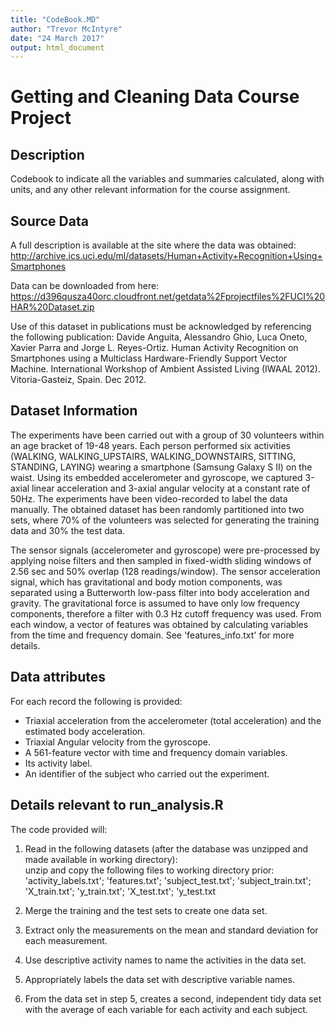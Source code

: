 ```yaml
---
title: "CodeBook.MD"
author: "Trevor McIntyre"
date: "24 March 2017"
output: html_document
---
```



# Getting and Cleaning Data Course Project

## Description
Codebook to indicate all the variables and summaries calculated, along with units, and any other relevant information for the course assignment.

## Source Data
A full description is available at the site where the data was obtained: 
<http://archive.ics.uci.edu/ml/datasets/Human+Activity+Recognition+Using+Smartphones>

Data can be downloaded from here:
<https://d396qusza40orc.cloudfront.net/getdata%2Fprojectfiles%2FUCI%20HAR%20Dataset.zip>

Use of this dataset in publications must be acknowledged by referencing the following publication: 
Davide Anguita, Alessandro Ghio, Luca Oneto, Xavier Parra and Jorge L. Reyes-Ortiz. Human Activity Recognition on Smartphones using a Multiclass Hardware-Friendly Support Vector Machine. International Workshop of Ambient Assisted Living (IWAAL 2012). Vitoria-Gasteiz, Spain. Dec 2012.

## Dataset Information
The experiments have been carried out with a group of 30 volunteers within an age bracket of 19-48 years. Each person performed six activities (WALKING, WALKING_UPSTAIRS, WALKING_DOWNSTAIRS, SITTING, STANDING, LAYING) wearing a smartphone (Samsung Galaxy S II) on the waist. Using its embedded accelerometer and gyroscope, we captured 3-axial linear acceleration and 3-axial angular velocity at a constant rate of 50Hz. The experiments have been video-recorded to label the data manually. The obtained dataset has been randomly partitioned into two sets, where 70% of the volunteers was selected for generating the training data and 30% the test data. 

The sensor signals (accelerometer and gyroscope) were pre-processed by applying noise filters and then sampled in fixed-width sliding windows of 2.56 sec and 50% overlap (128 readings/window). The sensor acceleration signal, which has gravitational and body motion components, was separated using a Butterworth low-pass filter into body acceleration and gravity. The gravitational force is assumed to have only low frequency components, therefore a filter with 0.3 Hz cutoff frequency was used. From each window, a vector of features was obtained by calculating variables from the time and frequency domain. See 'features_info.txt' for more details. 

## Data attributes
For each record the following is provided:
- Triaxial acceleration from the accelerometer (total acceleration) and the estimated body acceleration.
- Triaxial Angular velocity from the gyroscope. 
- A 561-feature vector with time and frequency domain variables. 
- Its activity label. 
- An identifier of the subject who carried out the experiment.

## Details relevant to run_analysis.R
The code provided will:
1. Read in the following datasets (after the database was unzipped and made available in working directory):  
   unzip and copy the following files to working directory prior:
   'activity_labels.txt'; 'features.txt'; 'subject_test.txt'; 'subject_train.txt';
    'X_train.txt'; 'y_train.txt'; 'X_test.txt'; 'y_test.txt

2. Merge the training and the test sets to create one data set.
  
3. Extract only the measurements on the mean and standard deviation for each measurement.

4. Use descriptive activity names to name the activities in the data set.

5. Appropriately labels the data set with descriptive variable names.

6. From the data set in step 5, creates a second, independent tidy data set with the average of each variable for each activity and each    subject.

